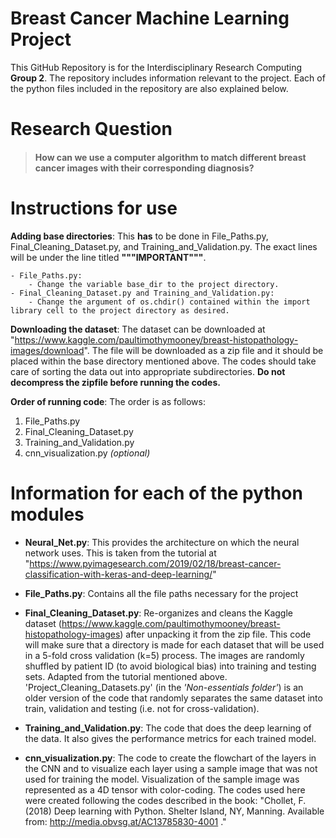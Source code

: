 # Breast Cancer Machine Learning Project
This GitHub Repository is for the Interdisciplinary Research Computing **Group 2**. The repository includes information relevant to the project. Each of the python files included in the repository are also explained below.

# Research Question
> #### How can we use a computer algorithm to match different breast cancer images with their corresponding diagnosis? 
>

# Instructions for use

**Adding base directories**:
This **has** to be done in File_Paths.py, Final_Cleaning_Dataset.py, and Training_and_Validation.py. The exact lines will be under the line titled **"""IMPORTANT"""**. 

	- File_Paths.py:
		- Change the variable base_dir to the project directory.
	- Final_Cleaning_Dataset.py and Training_and_Validation.py:
		- Change the argument of os.chdir() contained within the import library cell to the project directory as desired.

**Downloading the dataset**:
The dataset can be downloaded at "https://www.kaggle.com/paultimothymooney/breast-histopathology-images/download". The file will be downloaded as a zip file and it should be placed within the base directory mentioned above. The codes should take care of sorting the data out into appropriate subdirectories. **Do not decompress the zipfile before running the codes.**

**Order of running code**:
The order is as follows:
1. File_Paths.py
2. Final_Cleaning_Dataset.py
3. Training_and_Validation.py
4. cnn_visualization.py *(optional)*

# Information for each of the python modules

* **Neural_Net.py**:
This provides the architecture on which the neural network uses. This is taken from the tutorial at "https://www.pyimagesearch.com/2019/02/18/breast-cancer-classification-with-keras-and-deep-learning/"

* **File_Paths.py**: 
Contains all the file paths necessary for the project

* **Final_Cleaning_Dataset.py**:
Re-organizes and cleans the Kaggle dataset (https://www.kaggle.com/paultimothymooney/breast-histopathology-images) after unpacking it from the zip file. This code will make sure that a directory is made for each dataset that will be used in a 5-fold cross validation (k=5) process. The images are randomly shuffled by patient ID (to avoid biological bias) into training and testing sets. Adapted from the tutorial mentioned above. 'Project_Cleaning_Datasets.py' (in the *'Non-essentials folder'*) is an older version of the code that randomly separates the same dataset into train, validation and testing (i.e. not for cross-validation).

* **Training_and_Validation.py**:
The code that does the deep learning of the data. It also gives the performance metrics for each trained model.

* **cnn_visualization.py**:
The code to create the flowchart of the layers in the CNN and to visualize each layer using a sample image that was not used for training the model. Visualization of the sample image was represented as a 4D tensor with color-coding. The codes used here were created following the codes described in the book: "Chollet, F. (2018) Deep learning with Python. Shelter Island, NY, Manning. Available from: http://media.obvsg.at/AC13785830-4001 ."
